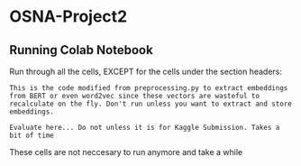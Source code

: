 # OSNA-Project2

## Running Colab Notebook

Run through all the cells, EXCEPT for the cells under the section headers: 

`This is the code modified from preprocessing.py to extract embeddings from BERT or even word2vec since these vectors are wasteful to recalculate on the fly. Don't run unless you want to extract and store embeddings.`

`Evaluate here... Do not unless it is for Kaggle Submission. Takes a bit of time`

These cells are not neccesary to run anymore and take a while
